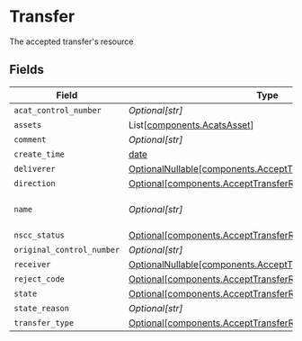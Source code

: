 # Transfer

The accepted transfer's resource


## Fields

| Field                                                                                                                                  | Type                                                                                                                                   | Required                                                                                                                               | Description                                                                                                                            | Example                                                                                                                                |
| -------------------------------------------------------------------------------------------------------------------------------------- | -------------------------------------------------------------------------------------------------------------------------------------- | -------------------------------------------------------------------------------------------------------------------------------------- | -------------------------------------------------------------------------------------------------------------------------------------- | -------------------------------------------------------------------------------------------------------------------------------------- |
| `acat_control_number`                                                                                                                  | *Optional[str]*                                                                                                                        | :heavy_minus_sign:                                                                                                                     | The NSCC transfer identifier                                                                                                           | 20240201123456                                                                                                                         |
| `assets`                                                                                                                               | List[[components.AcatsAsset](../../models/components/acatsasset.md)]                                                                   | :heavy_minus_sign:                                                                                                                     | The assets being transferred (Cash, Equities, etc.)                                                                                    |                                                                                                                                        |
| `comment`                                                                                                                              | *Optional[str]*                                                                                                                        | :heavy_minus_sign:                                                                                                                     | User supplied comment                                                                                                                  | From XYZ Brokerage                                                                                                                     |
| `create_time`                                                                                                                          | [date](https://docs.python.org/3/library/datetime.html#date-objects)                                                                   | :heavy_minus_sign:                                                                                                                     | The transfer creation timestamp                                                                                                        | 2022-02-01 12:34:56 +0000 UTC                                                                                                          |
| `deliverer`                                                                                                                            | [OptionalNullable[components.AcceptTransferResponseDeliverer]](../../models/components/accepttransferresponsedeliverer.md)             | :heavy_minus_sign:                                                                                                                     | The delivering party information                                                                                                       |                                                                                                                                        |
| `direction`                                                                                                                            | [Optional[components.AcceptTransferResponseDirection]](../../models/components/accepttransferresponsedirection.md)                     | :heavy_minus_sign:                                                                                                                     | The direction of the transfer                                                                                                          | OUTGOING                                                                                                                               |
| `name`                                                                                                                                 | *Optional[str]*                                                                                                                        | :heavy_minus_sign:                                                                                                                     | The service generated name of the transfer. Format: correspondents/{correspondent_id}/accounts/{account_id}/transfers/{transfer_id}    | correspondents/00000000-0000-0000-0000-000000000002/accounts/01H8FB90ZRRFWXB4XC2JPJ1D4Y/transfers/00000000-0000-0000-0000-000000000000 |
| `nscc_status`                                                                                                                          | [Optional[components.AcceptTransferResponseNsccStatus]](../../models/components/accepttransferresponsensccstatus.md)                   | :heavy_minus_sign:                                                                                                                     | The NSCC transfer status                                                                                                               | REQUEST                                                                                                                                |
| `original_control_number`                                                                                                              | *Optional[str]*                                                                                                                        | :heavy_minus_sign:                                                                                                                     | An associated NSCC transfer identifier, if applicable                                                                                  | 20240201123456                                                                                                                         |
| `receiver`                                                                                                                             | [OptionalNullable[components.AcceptTransferResponseReceiver]](../../models/components/accepttransferresponsereceiver.md)               | :heavy_minus_sign:                                                                                                                     | The receiving party information                                                                                                        |                                                                                                                                        |
| `reject_code`                                                                                                                          | [Optional[components.AcceptTransferResponseRejectCode]](../../models/components/accepttransferresponserejectcode.md)                   | :heavy_minus_sign:                                                                                                                     | The reject code                                                                                                                        | SSN_TAX_ID_MISMATCH                                                                                                                    |
| `state`                                                                                                                                | [Optional[components.AcceptTransferResponseState]](../../models/components/accepttransferresponsestate.md)                             | :heavy_minus_sign:                                                                                                                     | The transfer state                                                                                                                     | RECEIVED                                                                                                                               |
| `state_reason`                                                                                                                         | *Optional[str]*                                                                                                                        | :heavy_minus_sign:                                                                                                                     | A reason for the state if applicable                                                                                                   | Transfer does not contain any assets                                                                                                   |
| `transfer_type`                                                                                                                        | [Optional[components.AcceptTransferResponseTransferType]](../../models/components/accepttransferresponsetransfertype.md)               | :heavy_minus_sign:                                                                                                                     | The type of transfer                                                                                                                   | FULL_TRANSFER                                                                                                                          |